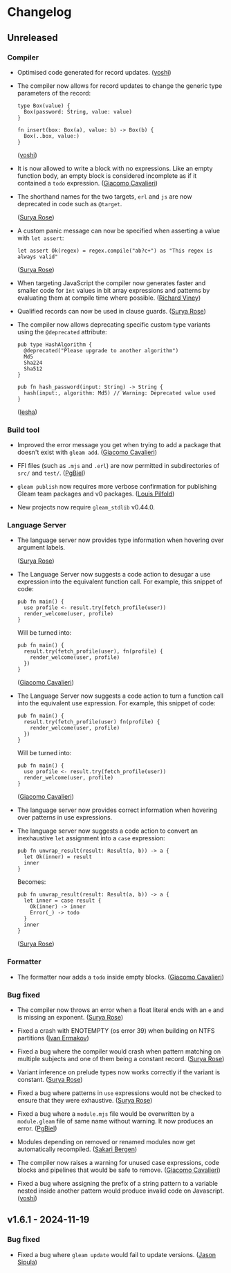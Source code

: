 # Changelog

## Unreleased

### Compiler

- Optimised code generated for record updates.
  ([yoshi](https://github.com/joshi-monster))

- The compiler now allows for record updates to change the generic type
  parameters of the record:

  ```gleam
  type Box(value) {
    Box(password: String, value: value)
  }

  fn insert(box: Box(a), value: b) -> Box(b) {
    Box(..box, value:)
  }
  ```

  ([yoshi](https://github.com/joshi-monster))

- It is now allowed to write a block with no expressions. Like an empty function
  body, an empty block is considered incomplete as if it contained a `todo`
  expression.
  ([Giacomo Cavalieri](https://github.com/giacomocavalieri))

- The shorthand names for the two targets, `erl` and `js` are now
  deprecated in code such as `@target`.

  ([Surya Rose](https://github.com/GearsDatapacks))

- A custom panic message can now be specified when asserting a value with `let assert`:

  ```gleam
  let assert Ok(regex) = regex.compile("ab?c+") as "This regex is always valid"
  ```

  ([Surya Rose](https://github.com/GearsDatapacks))

- When targeting JavaScript the compiler now generates faster and smaller code
  for `Int` values in bit array expressions and patterns by evaluating them at
  compile time where possible.
  ([Richard Viney](https://github.com/richard-viney))

- Qualified records can now be used in clause guards.
  ([Surya Rose](https://github.com/GearsDatapacks))

- The compiler now allows deprecating specific custom type variants using the
  `@deprecated` attribute:

  ```gleam
  pub type HashAlgorithm {
    @deprecated("Please upgrade to another algorithm")
    Md5
    Sha224
    Sha512
  }

  pub fn hash_password(input: String) -> String {
    hash(input:, algorithm: Md5) // Warning: Deprecated value used
  }
  ```

  ([Iesha](https://github.com/wilbert-mad))

### Build tool

- Improved the error message you get when trying to add a package that doesn't
  exist with `gleam add`.
  ([Giacomo Cavalieri](https://github.com/giacomocavalieri))

- FFI files (such as `.mjs` and `.erl`) are now permitted in subdirectories of
  `src/` and `test/`.
  ([PgBiel](https://github.com/PgBiel))

- `gleam publish` now requires more verbose confirmation for publishing Gleam
  team packages and v0 packages.
  ([Louis Pilfold](https://github.com/lpil))

- New projects now require `gleam_stdlib` v0.44.0.

### Language Server

- The language server now provides type information when hovering over argument
  labels.

  ([Surya Rose](https://github.com/GearsDatapacks))

- The Language Server now suggests a code action to desugar a use expression
  into the equivalent function call. For example, this snippet of code:

  ```gleam
  pub fn main() {
    use profile <- result.try(fetch_profile(user))
    render_welcome(user, profile)
  }
  ```

  Will be turned into:

  ```gleam
  pub fn main() {
    result.try(fetch_profile(user), fn(profile) {
      render_welcome(user, profile)
    })
  }
  ```

  ([Giacomo Cavalieri](https://github.com/giacomocavalieri))

- The Language Server now suggests a code action to turn a function call into
  the equivalent use expression. For example, this snippet of code:

  ```gleam
  pub fn main() {
    result.try(fetch_profile(user) fn(profile) {
      render_welcome(user, profile)
    })
  }
  ```

  Will be turned into:

  ```gleam
  pub fn main() {
    use profile <- result.try(fetch_profile(user))
    render_welcome(user, profile)
  }
  ```

  ([Giacomo Cavalieri](https://github.com/giacomocavalieri))

- The language server now provides correct information when hovering over
  patterns in use expressions.

- The language server now suggests a code action to convert an inexhaustive
  `let` assignment into a `case` expression:

  ```gleam
  pub fn unwrap_result(result: Result(a, b)) -> a {
    let Ok(inner) = result
    inner
  }
  ```

  Becomes:

  ```gleam
  pub fn unwrap_result(result: Result(a, b)) -> a {
    let inner = case result {
      Ok(inner) -> inner
      Error(_) -> todo
    }
    inner
  }
  ```

  ([Surya Rose](https://github.com/GearsDatapacks))

### Formatter

- The formatter now adds a `todo` inside empty blocks.
  ([Giacomo Cavalieri](https://github.com/giacomocavalieri))

### Bug fixed

- The compiler now throws an error when a float literal ends with an `e` and
  is missing an exponent.
  ([Surya Rose](https://github.com/GearsDatapacks))

- Fixed a crash with ENOTEMPTY (os error 39) when building on NTFS partitions
  ([Ivan Ermakov](https://github.com/ivanjermakov))

- Fixed a bug where the compiler would crash when pattern matching on multiple
  subjects and one of them being a constant record.
  ([Surya Rose](https://github.com/GearsDatapacks))

- Variant inference on prelude types now works correctly if the variant is constant.
  ([Surya Rose](https://github.com/GearsDatapacks))

- Fixed a bug where patterns in `use` expressions would not be checked to ensure that
  they were exhaustive.
  ([Surya Rose](https://github.com/GearsDatapacks))

- Fixed a bug where a `module.mjs` file would be overwritten by a `module.gleam`
  file of same name without warning. It now produces an error.
  ([PgBiel](https://github.com/PgBiel))

- Modules depending on removed or renamed modules now get automatically recompiled.
  ([Sakari Bergen](https://github.com/sbergen))

- The compiler now raises a warning for unused case expressions, code blocks and
  pipelines that would be safe to remove.
  ([Giacomo Cavalieri](https://github.com/giacomocavalieri))

 - Fixed a bug where assigning the prefix of a string pattern to a variable
   nested inside another pattern would produce invalid code on Javascript.
   ([yoshi](https://github.com/joshi-monster))

## v1.6.1 - 2024-11-19

### Bug fixed

- Fixed a bug where `gleam update` would fail to update versions.
  ([Jason Sipula](https://github.com/SnakeDoc))
